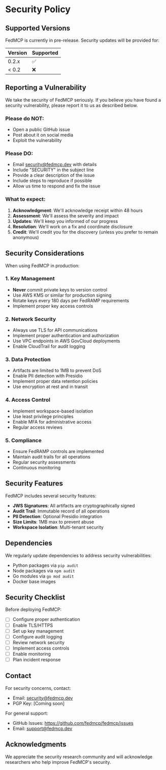# Security Policy

## Supported Versions

FedMCP is currently in pre-release. Security updates will be provided for:

| Version | Supported          |
| ------- | ------------------ |
| 0.2.x   | :white_check_mark: |
| < 0.2   | :x:                |

## Reporting a Vulnerability

We take the security of FedMCP seriously. If you believe you have found a security vulnerability, please report it to us as described below.

### Please do NOT:
- Open a public GitHub issue
- Post about it on social media
- Exploit the vulnerability

### Please DO:
- Email security@fedmcp.dev with details
- Include "SECURITY" in the subject line
- Provide a clear description of the issue
- Include steps to reproduce if possible
- Allow us time to respond and fix the issue

### What to expect:
1. **Acknowledgment**: We'll acknowledge receipt within 48 hours
2. **Assessment**: We'll assess the severity and impact
3. **Updates**: We'll keep you informed of our progress
4. **Resolution**: We'll work on a fix and coordinate disclosure
5. **Credit**: We'll credit you for the discovery (unless you prefer to remain anonymous)

## Security Considerations

When using FedMCP in production:

### 1. Key Management
- **Never** commit private keys to version control
- Use AWS KMS or similar for production signing
- Rotate keys every 180 days per FedRAMP requirements
- Implement proper key access controls

### 2. Network Security
- Always use TLS for API communications
- Implement proper authentication and authorization
- Use VPC endpoints in AWS GovCloud deployments
- Enable CloudTrail for audit logging

### 3. Data Protection
- Artifacts are limited to 1MB to prevent DoS
- Enable PII detection with Presidio
- Implement proper data retention policies
- Use encryption at rest and in transit

### 4. Access Control
- Implement workspace-based isolation
- Use least privilege principles
- Enable MFA for administrative access
- Regular access reviews

### 5. Compliance
- Ensure FedRAMP controls are implemented
- Maintain audit trails for all operations
- Regular security assessments
- Continuous monitoring

## Security Features

FedMCP includes several security features:

- **JWS Signatures**: All artifacts are cryptographically signed
- **Audit Trail**: Immutable record of all operations
- **PII Detection**: Optional Presidio integration
- **Size Limits**: 1MB max to prevent abuse
- **Workspace Isolation**: Multi-tenant security

## Dependencies

We regularly update dependencies to address security vulnerabilities:
- Python packages via `pip audit`
- Node packages via `npm audit`
- Go modules via `go mod audit`
- Docker base images

## Security Checklist

Before deploying FedMCP:

- [ ] Configure proper authentication
- [ ] Enable TLS/HTTPS
- [ ] Set up key management
- [ ] Configure audit logging
- [ ] Review network security
- [ ] Implement access controls
- [ ] Enable monitoring
- [ ] Plan incident response

## Contact

For security concerns, contact:
- Email: security@fedmcp.dev
- PGP Key: [Coming soon]

For general support:
- GitHub Issues: https://github.com/fedmcp/fedmcp/issues
- Email: support@fedmcp.dev

## Acknowledgments

We appreciate the security research community and will acknowledge researchers who help improve FedMCP's security.